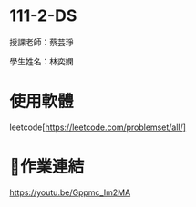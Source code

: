 # 111-2-DS
授課老師：蔡芸琤

學生姓名：林奕嫻

# 使用軟體

leetcode[https://leetcode.com/problemset/all/]

# 📖作業連結

https://youtu.be/Gppmc_Im2MA
